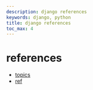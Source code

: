 ```yaml
---
description: django references
keywords: django, python
title: django references
toc_max: 4
---
```


# references

* [topics](https://docs.djangoproject.com/en/2.0/topics/)
* [ref](https://docs.djangoproject.com/en/2.0/ref/)
